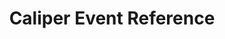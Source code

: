 ---
title: Caliper Event Reference
redirect_to: "/releases/v4.0.0/developers/events/caliper_events"
---